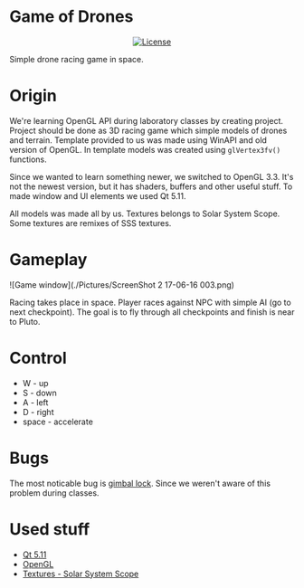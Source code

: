 # Game of Drones
<p align="center">
<a href="https://github.com/AzuxDario/Game-Of-Drones/blob/master/LICENSE"><img src="https://img.shields.io/github/license/AzuxDario/Game-Of-Drones" alt="License"></img></a>
</p>
Simple drone racing game in space.

# Origin
We're learning OpenGL API during laboratory classes by creating project. Project should be done as 3D racing game which simple models of drones and terrain. Template provided to us was made using WinAPI and old version of OpenGL. In template models was created using `glVertex3fv()` functions.

Since we wanted to learn something newer, we switched to OpenGL 3.3. It's not the newest version, but it has shaders, buffers and other useful stuff. To made window and UI elements we used Qt 5.11.

All models was made all by us. Textures belongs to Solar System Scope. Some textures are remixes of SSS textures.

# Gameplay
![Game window](./Pictures/ScreenShot 2 17-06-16 003.png)

Racing takes place in space. Player races against NPC with simple AI (go to next checkpoint). The goal is to fly through all checkpoints and finish is near to Pluto.

# Control
  * W - up
  * S - down
  * A - left
  * D - right
  * space - accelerate

# Bugs
The most noticable bug is [gimbal lock](https://en.wikipedia.org/wiki/Gimbal_lock). Since we weren't aware of this problem during classes.

# Used stuff
  * [Qt 5.11](https://www.qt.io/)
  * [OpenGL](http://www.opengl.org/)
  * [Textures - Solar System Scope](https://www.solarsystemscope.com/textures/)
